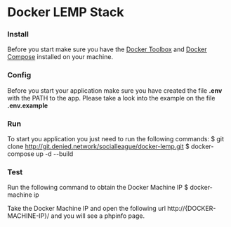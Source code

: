 # Docker LEMP Stack

### Install

Before you start make sure you have the [Docker Toolbox](https://www.docker.com/products/docker-toolbox) and [Docker Compose](https://docs.docker.com/compose/install/) installed on your machine.

### Config
Before you start your application make sure you have created the file **.env** with the PATH to the app. Please take a look into the example on the file **.env.example**

### Run
To start you application you just need to run the following commands: 
    $ git clone http://git.denied.network/socialleague/docker-lemp.git
    $ docker-compose up -d --build
    
### Test

Run the following command to obtain the Docker Machine IP 
    $ docker-machine ip
    
Take the Docker Machine IP and open the following url http://{DOCKER-MACHINE-IP}/ and you will see a phpinfo page.
